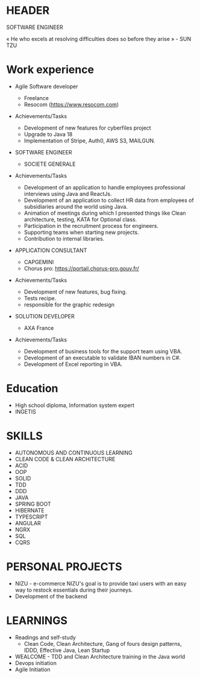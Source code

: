 # HEADER

SOFTWARE ENGINEER

« He who excels at resolving difficulties does so before they arise » - SUN TZU

# Work experience

- Agile Software developer
    - Freelance
    - Resocom (https://www.resocom.com)
- Achievements/Tasks
    - Development of new features for cyberfiles project
    - Upgrade to Java 18
    - Implementation of Stripe, Auth0, AWS S3, MAILGUN.

- SOFTWARE ENGINEER
    - SOCIETE GENERALE
- Achievements/Tasks
    - Development of an application to handle employees professional interviews using Java and ReactJs.
    - Development of an application to collect HR data from employees of subsidiaries around the world using Java.
    - Animation of meetings during which I presented things like Clean architecture, testing, KATA for Optional class.
    - Participation in the recruitment process for engineers.
    - Supporting teams when starting new projects.
    - Contribution to internal libraries.

- APPLICATION CONSULTANT
    - CAPGEMINI
    - Chorus pro: https://portail.chorus-pro.gouv.fr/
- Achievements/Tasks
    - Development of new features, bug fixing.
    - Tests recipe.
    - responsible for the graphic redesign

- SOLUTION DEVELOPER
    - AXA France
- Achievements/Tasks
    - Development of business tools for the support team using VBA.
    - Development of an executable to validate IBAN numbers in C#.
    - Development of Excel reporting in VBA.

# Education

- High school diploma, Information system expert
- INGETIS

# SKILLS

- AUTONOMOUS AND CONTINUOUS LEARNING
- CLEAN CODE & CLEAN ARCHITECTURE
- ACID
- OOP
- SOLID
- TDD
- DDD
- JAVA
- SPRING BOOT
- HIBERNATE
- TYPESCRIPT
- ANGULAR
- NGRX
- SQL
- CQRS

# PERSONAL PROJECTS

- NIZU - e-commerce
  NIZU's goal is to provide taxi users with an easy way to restock essentials during their journeys.
- Development of the backend

# LEARNINGS

- Readings and self-study
    - Clean Code, Clean Architecture, Gang of fours design patterns, IDDD, Effective Java, Lean Startup
- WEALCOME - TDD and Clean Architecture training in the Java world
- Devops initiation
- Agile Initiation


